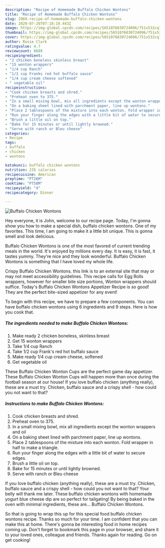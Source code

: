 ```yaml
---
description: "Recipe of Homemade Buffalo Chicken Wontons"
title: "Recipe of Homemade Buffalo Chicken Wontons"
slug: 2969-recipe-of-homemade-buffalo-chicken-wontons
date: 2020-07-26T07:18:19.443Z
image: https://img-global.cpcdn.com/recipes/5651076830724096/751x532cq70/buffalo-chicken-wontons-recipe-main-photo.jpg
thumbnail: https://img-global.cpcdn.com/recipes/5651076830724096/751x532cq70/buffalo-chicken-wontons-recipe-main-photo.jpg
cover: https://img-global.cpcdn.com/recipes/5651076830724096/751x532cq70/buffalo-chicken-wontons-recipe-main-photo.jpg
author: Rosie Clark
ratingvalue: 4.7
reviewcount: 8689
recipeingredient:
- "2 chicken boneless skinless breast"
- "15 wonton wrappers"
- "1/4 cup Ranch"
- "1/2 cup Franks red hot buffalo sauce"
- "1/4 cup cream cheese softened"
- " vegetable oil"
recipeinstructions:
- "Cook chicken breasts and shred."
- "Preheat oven to 375."
- "In a small mixing bowl, mix all ingredients except the wonton wrappers and oil"
- "On a baking sheet lined with parchment paper, line up wontons."
- "Place 2 tablespoons of the mixture into each wonton. Fold wrapper in half to make a triangle."
- "Run your finger along the edges with a little bit of water to secure edges."
- "Brush a little oil on top."
- "Bake for 15 minutes or until lightly browned."
- "Serve with ranch or Bleu cheese"
categories:
- Recipe
tags:
- buffalo
- chicken
- wontons

katakunci: buffalo chicken wontons 
nutrition: 235 calories
recipecuisine: American
preptime: "PT26M"
cooktime: "PT58M"
recipeyield: "4"
recipecategory: Dinner

---
```



![Buffalo Chicken Wontons](https://img-global.cpcdn.com/recipes/5651076830724096/751x532cq70/buffalo-chicken-wontons-recipe-main-photo.jpg)

Hey everyone, it is John, welcome to our recipe page. Today, I'm gonna show you how to make a special dish, buffalo chicken wontons. One of my favorites. This time, I am going to make it a little bit unique. This is gonna smell and look delicious.

Buffalo Chicken Wontons is one of the most favored of current trending meals in the world. It's enjoyed by millions every day. It is easy, it is fast, it tastes yummy. They're nice and they look wonderful. Buffalo Chicken Wontons is something that I have loved my whole life.

Crispy Buffalo Chicken Wontons. this link is to an external site that may or may not meet accessibility guidelines. This recipe calls for Egg Rolls wrappers, however for smaller bite size portions, Wonton wrappers should suffice. Today&#39;s Buffalo Chicken Wontons Appetizer Recipe is so good! They are the perfect bite-sized appetizer for any event!


To begin with this recipe, we have to prepare a few components. You can have buffalo chicken wontons using 6 ingredients and 9 steps. Here is how you cook that.

<!--inarticleads1-->

##### The ingredients needed to make Buffalo Chicken Wontons:

1. Make ready 2 chicken boneless, skinless breast
1. Get 15 wonton wrappers
1. Take 1/4 cup Ranch
1. Take 1/2 cup Frank&#39;s red hot buffalo sauce
1. Make ready 1/4 cup cream cheese, softened
1. Get  vegetable oil


These Buffalo Chicken Wonton Cups are the perfect game day appetizer. These Buffalo Chicken Wonton Cups will happen more than once during the football season at our house! If you love buffalo chicken (anything really), these are a must try. Chicken, buffalo sauce and a crispy shell - how could you not want to that? 

<!--inarticleads2-->

##### Instructions to make Buffalo Chicken Wontons:

1. Cook chicken breasts and shred.
1. Preheat oven to 375.
1. In a small mixing bowl, mix all ingredients except the wonton wrappers and oil
1. On a baking sheet lined with parchment paper, line up wontons.
1. Place 2 tablespoons of the mixture into each wonton. Fold wrapper in half to make a triangle.
1. Run your finger along the edges with a little bit of water to secure edges.
1. Brush a little oil on top.
1. Bake for 15 minutes or until lightly browned.
1. Serve with ranch or Bleu cheese


If you love buffalo chicken (anything really), these are a must try. Chicken, buffalo sauce and a crispy shell - how could you not want to that? Your belly will thank me later. These buffalo chicken wontons with homemade yogurt blue cheese dip are so perfect for tailgating! By being baked in the oven with minimal ingredients, these are… Buffalo Chicken Wontons. 

So that is going to wrap this up for this special food buffalo chicken wontons recipe. Thanks so much for your time. I am confident that you can make this at home. There's gonna be interesting food in home recipes coming up. Don't forget to bookmark this page in your browser, and share it to your loved ones, colleague and friends. Thanks again for reading. Go on get cooking!
